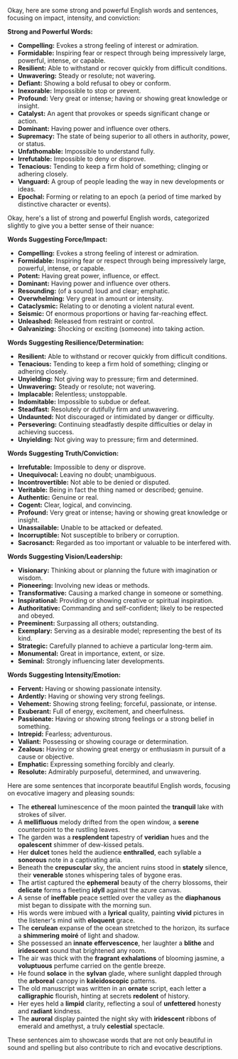 Okay, here are some strong and powerful English words and sentences, focusing on impact, intensity, and conviction:

**Strong and Powerful Words:**

* **Compelling:** Evokes a strong feeling of interest or admiration.
* **Formidable:** Inspiring fear or respect through being impressively large, powerful, intense, or capable.
* **Resilient:** Able to withstand or recover quickly from difficult conditions.
* **Unwavering:** Steady or resolute; not wavering.
* **Defiant:** Showing a bold refusal to obey or conform.
* **Inexorable:** Impossible to stop or prevent.
* **Profound:** Very great or intense; having or showing great knowledge or insight.
* **Catalyst:** An agent that provokes or speeds significant change or action.
* **Dominant:** Having power and influence over others.
* **Supremacy:** The state of being superior to all others in authority, power, or status.
* **Unfathomable:** Impossible to understand fully.
* **Irrefutable:** Impossible to deny or disprove.
* **Tenacious:** Tending to keep a firm hold of something; clinging or adhering closely.
* **Vanguard:** A group of people leading the way in new developments or ideas.
* **Epochal:** Forming or relating to an epoch (a period of time marked by distinctive character or events).

Okay, here's a list of strong and powerful English words, categorized slightly to give you a better sense of their nuance:

**Words Suggesting Force/Impact:**

* **Compelling:** Evokes a strong feeling of interest or admiration.
* **Formidable:** Inspiring fear or respect through being impressively large, powerful, intense, or capable.
* **Potent:** Having great power, influence, or effect.
* **Dominant:** Having power and influence over others.
* **Resounding:** (of a sound) loud and clear; emphatic.
* **Overwhelming:** Very great in amount or intensity.
* **Cataclysmic:** Relating to or denoting a violent natural event.
* **Seismic:** Of enormous proportions or having far-reaching effect.
* **Unleashed:** Released from restraint or control.
* **Galvanizing:** Shocking or exciting (someone) into taking action.

**Words Suggesting Resilience/Determination:**

* **Resilient:** Able to withstand or recover quickly from difficult conditions.
* **Tenacious:** Tending to keep a firm hold of something; clinging or adhering closely.
* **Unyielding:** Not giving way to pressure; firm and determined.
* **Unwavering:** Steady or resolute; not wavering.
* **Implacable:** Relentless; unstoppable.
* **Indomitable:** Impossible to subdue or defeat.
* **Steadfast:** Resolutely or dutifully firm and unwavering.
* **Undaunted:** Not discouraged or intimidated by danger or difficulty.
* **Persevering:** Continuing steadfastly despite difficulties or delay in achieving success.
* **Unyielding:** Not giving way to pressure; firm and determined.

**Words Suggesting Truth/Conviction:**

* **Irrefutable:** Impossible to deny or disprove.
* **Unequivocal:** Leaving no doubt; unambiguous.
* **Incontrovertible:** Not able to be denied or disputed.
* **Veritable:** Being in fact the thing named or described; genuine.
* **Authentic:** Genuine or real.
* **Cogent:** Clear, logical, and convincing.
* **Profound:** Very great or intense; having or showing great knowledge or insight.
* **Unassailable:** Unable to be attacked or defeated.
* **Incorruptible:** Not susceptible to bribery or corruption.
* **Sacrosanct:** Regarded as too important or valuable to be interfered with.

**Words Suggesting Vision/Leadership:**

* **Visionary:** Thinking about or planning the future with imagination or wisdom.
* **Pioneering:** Involving new ideas or methods.
* **Transformative:** Causing a marked change in someone or something.
* **Inspirational:** Providing or showing creative or spiritual inspiration.
* **Authoritative:** Commanding and self-confident; likely to be respected and obeyed.
* **Preeminent:** Surpassing all others; outstanding.
* **Exemplary:** Serving as a desirable model; representing the best of its kind.
* **Strategic:** Carefully planned to achieve a particular long-term aim.
* **Monumental:** Great in importance, extent, or size.
* **Seminal:** Strongly influencing later developments.

**Words Suggesting Intensity/Emotion:**

* **Fervent:** Having or showing passionate intensity.
* **Ardently:** Having or showing very strong feelings.
* **Vehement:** Showing strong feeling; forceful, passionate, or intense.
* **Exuberant:** Full of energy, excitement, and cheerfulness.
* **Passionate:** Having or showing strong feelings or a strong belief in something.
* **Intrepid:** Fearless; adventurous.
* **Valiant:** Possessing or showing courage or determination.
* **Zealous:** Having or showing great energy or enthusiasm in pursuit of a cause or objective.
* **Emphatic:** Expressing something forcibly and clearly.
* **Resolute:** Admirably purposeful, determined, and unwavering.

Here are some sentences that incorporate beautiful English words, focusing on evocative imagery and pleasing sounds:

* The **ethereal** luminescence of the moon painted the **tranquil** lake with strokes of silver.
* A **mellifluous** melody drifted from the open window, a **serene** counterpoint to the rustling leaves.
* The garden was a **resplendent** tapestry of **veridian** hues and the **opalescent** shimmer of dew-kissed petals.
* Her **dulcet** tones held the audience **enthralled**, each syllable a **sonorous** note in a captivating aria.
* Beneath the **crepuscular** sky, the ancient ruins stood in **stately** silence, their **venerable** stones whispering tales of bygone eras.
* The artist captured the **ephemeral** beauty of the cherry blossoms, their **delicate** forms a fleeting **idyll** against the azure canvas.
* A sense of **ineffable** peace settled over the valley as the **diaphanous** mist began to dissipate with the morning sun.
* His words were imbued with a **lyrical** quality, painting **vivid** pictures in the listener's mind with **eloquent** grace.
* The **cerulean** expanse of the ocean stretched to the horizon, its surface a **shimmering** **moiré** of light and shadow.
* She possessed an **innate** **effervescence**, her laughter a **blithe** and **iridescent** sound that brightened any room.
* The air was thick with the **fragrant** **exhalations** of blooming jasmine, a **voluptuous** perfume carried on the gentle breeze.
* He found **solace** in the **sylvan** glade, where sunlight dappled through the **arboreal** canopy in **kaleidoscopic** patterns.
* The old manuscript was written in an **ornate** script, each letter a **calligraphic** flourish, hinting at secrets **redolent** of history.
* Her eyes held a **limpid** clarity, reflecting a soul of **unfettered** honesty and **radiant** kindness.
* The **auroral** display painted the night sky with **iridescent** ribbons of emerald and amethyst, a truly **celestial** spectacle.

These sentences aim to showcase words that are not only beautiful in sound and spelling but also contribute to rich and evocative descriptions.

